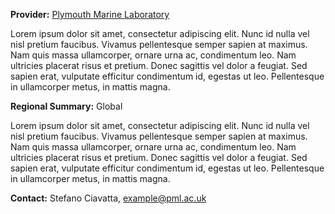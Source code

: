 **Provider:** [Plymouth Marine Laboratory](http://www.pml.ac.uk/)

Lorem ipsum dolor sit amet, consectetur adipiscing elit. Nunc id nulla vel nisl pretium faucibus. Vivamus pellentesque semper sapien at maximus. Nam quis massa ullamcorper, ornare urna ac, condimentum leo. Nam ultricies placerat risus et pretium. Donec sagittis vel dolor a feugiat. Sed sapien erat, vulputate efficitur condimentum id, egestas ut leo. Pellentesque in ullamcorper metus, in mattis magna.

**Regional Summary:** Global

Lorem ipsum dolor sit amet, consectetur adipiscing elit. Nunc id nulla vel nisl pretium faucibus. Vivamus pellentesque semper sapien at maximus. Nam quis massa ullamcorper, ornare urna ac, condimentum leo. Nam ultricies placerat risus et pretium. Donec sagittis vel dolor a feugiat. Sed sapien erat, vulputate efficitur condimentum id, egestas ut leo. Pellentesque in ullamcorper metus, in mattis magna.

**Contact:** Stefano Ciavatta,
[example@pml.ac.uk](mailto:example@pml.ac.uk)




















